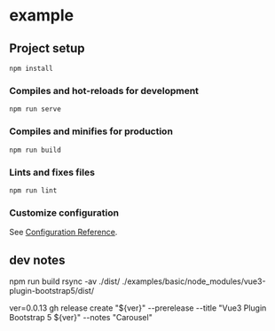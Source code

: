 # example

## Project setup
```
npm install
```

### Compiles and hot-reloads for development
```
npm run serve
```

### Compiles and minifies for production
```
npm run build
```

### Lints and fixes files
```
npm run lint
```

### Customize configuration
See [Configuration Reference](https://cli.vuejs.org/config/).


## dev notes

npm run build
rsync -av ./dist/ ./examples/basic/node_modules/vue3-plugin-bootstrap5/dist/

ver=0.0.13
gh release create "${ver}" --prerelease --title "Vue3 Plugin Bootstrap 5 ${ver}" --notes "Carousel"

